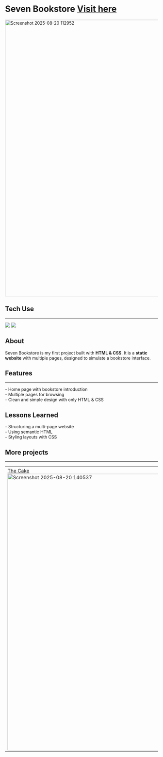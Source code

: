 <h1>Seven Bookstore <a href="https://sevenbookstore.netlify.app/">Visit here</a></h1>
<img width="1895" height="911" alt="Screenshot 2025-08-20 112952" src="https://github.com/user-attachments/assets/022d871e-bf6f-420c-b512-d73a94b05315" />
<h2>Tech Use</h2>
<hr>
<p>
  <img src="https://camo.githubusercontent.com/996885a1214127d9476e490b18f0218a12d9404e32235ec656697cbfc69c5b35/68747470733a2f2f696d672e736869656c64732e696f2f7374617469632f76313f6c6162656c3d253743266d6573736167653d48544d4c3526636f6c6f723d323335353566267374796c653d706c6173746963266c6f676f3d68746d6c35"/>
  <img src="https://camo.githubusercontent.com/76198af394a8ee2f36a27711aeacfd2bfc4dd4ad4a6b8938c7273a7859b31142/68747470733a2f2f696d672e736869656c64732e696f2f7374617469632f76313f6c6162656c3d253743266d6573736167653d4353533326636f6c6f723d323835663635267374796c653d706c6173746963266c6f676f3d63737333"/>
</p>
<h2>About</h2>
<p>Seven Bookstore is my first project built with <b>HTML & CSS</b>.  
It is a <b>static website</b> with multiple pages, designed to simulate a bookstore interface.</p>
<h2>Features</h2>
<hr>
- Home page with bookstore introduction  
<br>
- Multiple pages for browsing  
<br>
- Clean and simple design with only HTML & CSS  
<h2>Lessons Learned</h2>
- Structuring a multi-page website  
<br>
- Using semantic HTML  
<br>
- Styling layouts with CSS  
<h2>More projects</h2>
<hr>
<table>
  <tr>
    <td width="33.33%">
      <a href="https://github.com/starieeee/theCake.git">The Cake</a>
      <img width="1900" height="911" alt="Screenshot 2025-08-20 140537" src="https://github.com/user-attachments/assets/cff9ca6b-a91a-4fd8-a5e0-5c2f652e5162" width="100%"/>
    </td>
    <td width="33.33%">
      <a href="https://github.com/starieeee/absaraResturant.git">The Absara Resturant</a>
      <img width="1899" height="910" alt="Screenshot 2025-08-20 142158" src="https://github.com/user-attachments/assets/fdecbadd-8dec-4ee0-b1ba-3d77da70d8df" width="100%"/>
    </td>
    <td width="33.33%">
      <a href="https://github.com/starieeee/dashmin.git">Admin Dashboard</a>
<img width="1900" height="912" alt="Screenshot 2025-08-20 143453" src="https://github.com/user-attachments/assets/7011175a-579b-4ab6-b3ec-675bc343a12b" width="100%"/>
    </td>
  </tr>
</table>
